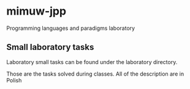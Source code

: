 # mimuw-jpp
Programming languages and paradigms laboratory

## Small laboratory tasks

Laboratory small tasks can be found under the laboratory directory.

Those are the tasks solved during classes. All of the description are in Polish
